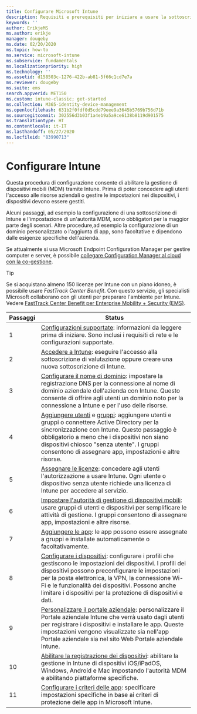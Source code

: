 ```yaml
---
title: Configurare Microsoft Intune
description: Requisiti e prerequisiti per iniziare a usare la sottoscrizione di Intune
keywords: ''
author: ErikjeMS
ms.author: erikje
manager: dougeby
ms.date: 02/20/2020
ms.topic: how-to
ms.service: microsoft-intune
ms.subservice: fundamentals
ms.localizationpriority: high
ms.technology: ''
ms.assetid: d158503c-1276-422b-ab81-5f66c1cd7e7a
ms.reviewer: dougeby
ms.suite: ems
search.appverid: MET150
ms.custom: intune-classic; get-started
ms.collection: M365-identity-device-management
ms.openlocfilehash: 631b2f0fdf0d5cdd79eee9a3645b5769b756d71b
ms.sourcegitcommit: 302556d3b03f1a4eb9a5a9ce6138b8119d901575
ms.translationtype: HT
ms.contentlocale: it-IT
ms.lasthandoff: 05/27/2020
ms.locfileid: "83990713"
---
```

# <a name="set-up-intune"></a>Configurare Intune

Questa procedura di configurazione consente di abilitare la gestione di dispositivi mobili (MDM) tramite Intune. Prima di poter concedere agli utenti l'accesso alle risorse aziendali o gestire le impostazioni nei dispositivi, i dispositivi devono essere gestiti.

Alcuni passaggi, ad esempio la configurazione di una sottoscrizione di Intune e l'impostazione di un'autorità MDM, sono obbligatori per la maggior parte degli scenari. Altre procedure,ad esempio la configurazione di un dominio personalizzato o l'aggiunta di app, sono facoltative e dipendono dalle esigenze specifiche dell'azienda.

Se attualmente si usa Microsoft Endpoint Configuration Manager per gestire computer e server, è possibile [collegare Configuration Manager al cloud con la co-gestione](https://docs.microsoft.com/configmgr/comanage/overview).

>[!TIP]
>Se si acquistano almeno 150 licenze per Intune con un piano idoneo, è possibile usare *FastTrack Center Benefit*. Con questo servizio, gli specialisti Microsoft collaborano con gli utenti per preparare l'ambiente per Intune. Vedere [FastTrack Center Benefit per Enterprise Mobility + Security (EMS)](https://docs.microsoft.com/enterprise-mobility-security/Solutions/enterprise-mobility-fasttrack-program).

| Passaggi | Status  |
|---|---|
|   1   | [Configurazioni supportate](supported-devices-browsers.md): informazioni da leggere prima di iniziare. Sono inclusi i requisiti di rete e le configurazioni supportate.|
|   2   |  [Accedere a Intune](account-sign-up.md): eseguire l'accesso alla sottoscrizione di valutazione oppure creare una nuova sottoscrizione di Intune. |
|   3   | [Configurare il nome di dominio](custom-domain-name-configure.md): impostare la registrazione DNS per la connessione al nome di dominio aziendale dell'azienda con Intune. Questo consente di offrire agli utenti un dominio noto per la connessione a Intune e per l'uso delle risorse. |
|   4   | [Aggiungere utenti](users-add.md) e [gruppi](groups-add.md): aggiungere utenti e gruppi o connettere Active Directory per la sincronizzazione con Intune. Questo passaggio è obbligatorio a meno che i dispositivi non siano dispositivi chiosco "senza utente". I gruppi consentono di assegnare app, impostazioni e altre risorse.|
|   5   | [Assegnare le licenze](licenses-assign.md): concedere agli utenti l'autorizzazione a usare Intune. Ogni utente o dispositivo senza utente richiede una licenza di Intune per accedere al servizio. |
|   6   | [Impostare l'autorità di gestione di dispositivi mobili](mdm-authority-set.md): usare gruppi di utenti e dispositivi per semplificare le attività di gestione. I gruppi consentono di assegnare app, impostazioni e altre risorse. |
|   7   | [Aggiungere le app](../apps/apps-add.md): le app possono essere assegnate a gruppi e installate automaticamente o facoltativamente. |
|   8   | [Configurare i dispositivi](../configuration/device-profiles.md): configurare i profili che gestiscono le impostazioni dei dispositivi. I profili dei dispositivi possono preconfigurare le impostazioni per la posta elettronica, la VPN, la connessione Wi-Fi e le funzionalità dei dispositivi. Possono anche limitare i dispositivi per la protezione di dispositivi e dati. |
|   9   |  [Personalizzare il portale aziendale](../apps/company-portal-app.md): personalizzare il Portale aziendale Intune che verrà usato dagli utenti per registrare i dispositivi e installare le app. Queste impostazioni vengono visualizzate sia nell'app Portale aziendale sia nel sito Web Portale aziendale Intune.       |
|  10   | [Abilitare la registrazione dei dispositivi](mdm-authority-set.md): abilitare la gestione in Intune di dispositivi iOS/iPadOS, Windows, Android e Mac impostando l'autorità MDM e abilitando piattaforme specifiche. |
|  11   |  [Configurare i criteri delle app](../apps/app-protection-policy.md): specificare impostazioni specifiche in base ai criteri di protezione delle app in Microsoft Intune. |
